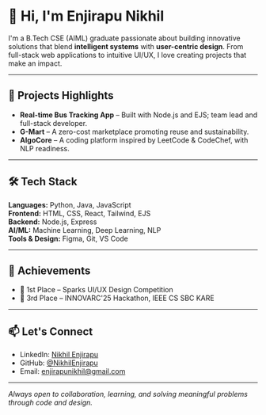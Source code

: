 # 👋 Hi, I'm Enjirapu Nikhil

I'm a B.Tech CSE (AIML) graduate passionate about building innovative solutions that blend **intelligent systems** with **user-centric design**. From full-stack web applications to intuitive UI/UX, I love creating projects that make an impact.

---

## 🚀 Projects Highlights
- **Real-time Bus Tracking App** – Built with Node.js and EJS; team lead and full-stack developer.
- **G-Mart** – A zero-cost marketplace promoting reuse and sustainability.
- **AlgoCore** – A coding platform inspired by LeetCode & CodeChef, with NLP readiness.

---

## 🛠️ Tech Stack
**Languages:** Python, Java, JavaScript  
**Frontend:** HTML, CSS, React, Tailwind, EJS  
**Backend:** Node.js, Express  
**AI/ML:** Machine Learning, Deep Learning, NLP  
**Tools & Design:** Figma, Git, VS Code

---

## 🎯 Achievements
- 🥇 1st Place – Sparks UI/UX Design Competition  
- 🥉 3rd Place – INNOVARC'25 Hackathon, IEEE CS SBC KARE

---

## 📫 Let's Connect
- LinkedIn: [Nikhil Enjirapu](https://www.linkedin.com/in/nikhil-enjirapu-630366255/)  
- GitHub: [@NikhilEnjirapu](https://github.com/NikhilEnjirapu)  
- Email: enjirapunikhil@gmail.com

---

_Always open to collaboration, learning, and solving meaningful problems through code and design._

